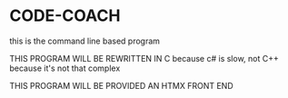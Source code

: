 # CODE-COACH

this is the command line based program

THIS PROGRAM WILL BE REWRITTEN IN C because c# is slow, not C++ because it's not that complex

THIS PROGRAM WILL BE PROVIDED AN HTMX FRONT END
